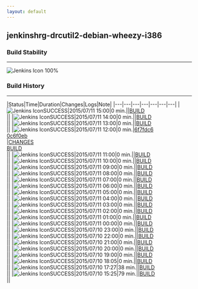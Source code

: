 ```yaml
---
layout: default
---
```

## jenkinshrg-drcutil2-debian-wheezy-i386
### Build Stability
___
![Jenkins Icon](http://jenkinshrg.github.io/images/48x48/health-80plus.png)
100%
  
### Build History
___
|Status|Time|Duration|Changes|Logs|Note|
|---|---|---|---|---|---|---|
|![Jenkins Icon](http://jenkinshrg.github.io/images/24x24/blue.png)SUCCESS|2015/07/11 15:00|0 min.||[BUILD](https://drive.google.com/file/d/0B54sHwaxmuM4b1lGNXFsVjJ6eDQ/view?usp=drivesdk)<br>||
|![Jenkins Icon](http://jenkinshrg.github.io/images/24x24/blue.png)SUCCESS|2015/07/11 14:00|0 min.||[BUILD](https://drive.google.com/file/d/0B54sHwaxmuM4eVMweGJ3SVRMb2s/view?usp=drivesdk)<br>||
|![Jenkins Icon](http://jenkinshrg.github.io/images/24x24/blue.png)SUCCESS|2015/07/11 13:00|0 min.||[BUILD](https://drive.google.com/file/d/0B54sHwaxmuM4WDFkVGZKMlMyaGs/view?usp=drivesdk)<br>||
|![Jenkins Icon](http://jenkinshrg.github.io/images/24x24/blue.png)SUCCESS|2015/07/11 12:00|0 min.|[6f7fdc6](https://github.com/fkanehiro/hrpsys-base.git/commit/6f7fdc6)<br>[0c6f0eb](https://github.com/fkanehiro/hrpsys-base.git/commit/0c6f0eb)<br>|[CHANGES](https://drive.google.com/file/d/0B54sHwaxmuM4RnRuX2xmazc2NXM/view?usp=drivesdk)<br>[BUILD](https://drive.google.com/file/d/0B54sHwaxmuM4d3NwbURmdVlIRjQ/view?usp=drivesdk)<br>||
|![Jenkins Icon](http://jenkinshrg.github.io/images/24x24/blue.png)SUCCESS|2015/07/11 11:00|0 min.||[BUILD](https://drive.google.com/file/d/0B54sHwaxmuM4cEtwd1VPZnc5Vkk/view?usp=drivesdk)<br>||
|![Jenkins Icon](http://jenkinshrg.github.io/images/24x24/blue.png)SUCCESS|2015/07/11 10:00|0 min.||[BUILD](https://drive.google.com/file/d/0B54sHwaxmuM4THUxN28yZVkzdEk/view?usp=drivesdk)<br>||
|![Jenkins Icon](http://jenkinshrg.github.io/images/24x24/blue.png)SUCCESS|2015/07/11 09:00|0 min.||[BUILD](https://drive.google.com/file/d/0B54sHwaxmuM4ZW1mSG5DXzVpbHM/view?usp=drivesdk)<br>||
|![Jenkins Icon](http://jenkinshrg.github.io/images/24x24/blue.png)SUCCESS|2015/07/11 08:00|0 min.||[BUILD](https://drive.google.com/file/d/0B54sHwaxmuM4ZGs0bkcwVWdUVWM/view?usp=drivesdk)<br>||
|![Jenkins Icon](http://jenkinshrg.github.io/images/24x24/blue.png)SUCCESS|2015/07/11 07:00|0 min.||[BUILD](https://drive.google.com/file/d/0B54sHwaxmuM4TFVUMk9wSUVXdjA/view?usp=drivesdk)<br>||
|![Jenkins Icon](http://jenkinshrg.github.io/images/24x24/blue.png)SUCCESS|2015/07/11 06:00|0 min.||[BUILD](https://drive.google.com/file/d/0B54sHwaxmuM4d291T3FDejB1Z00/view?usp=drivesdk)<br>||
|![Jenkins Icon](http://jenkinshrg.github.io/images/24x24/blue.png)SUCCESS|2015/07/11 05:00|0 min.||[BUILD](https://drive.google.com/file/d/0B54sHwaxmuM4a0xkZWRTYWhjSlU/view?usp=drivesdk)<br>||
|![Jenkins Icon](http://jenkinshrg.github.io/images/24x24/blue.png)SUCCESS|2015/07/11 04:00|0 min.||[BUILD](https://drive.google.com/file/d/0B54sHwaxmuM4Tm5xS0tVM2I1WGs/view?usp=drivesdk)<br>||
|![Jenkins Icon](http://jenkinshrg.github.io/images/24x24/blue.png)SUCCESS|2015/07/11 03:00|0 min.||[BUILD](https://drive.google.com/file/d/0B54sHwaxmuM4TjV5aXltX0JOSlE/view?usp=drivesdk)<br>||
|![Jenkins Icon](http://jenkinshrg.github.io/images/24x24/blue.png)SUCCESS|2015/07/11 02:00|0 min.||[BUILD](https://drive.google.com/file/d/0B54sHwaxmuM4eE5XS3FEakYyZEU/view?usp=drivesdk)<br>||
|![Jenkins Icon](http://jenkinshrg.github.io/images/24x24/blue.png)SUCCESS|2015/07/11 01:00|0 min.||[BUILD](https://drive.google.com/file/d/0B54sHwaxmuM4RGxMTnJLaDBPajA/view?usp=drivesdk)<br>||
|![Jenkins Icon](http://jenkinshrg.github.io/images/24x24/blue.png)SUCCESS|2015/07/11 00:00|0 min.||[BUILD](https://drive.google.com/file/d/0B54sHwaxmuM4TEhhc2lnR19kd3c/view?usp=drivesdk)<br>||
|![Jenkins Icon](http://jenkinshrg.github.io/images/24x24/blue.png)SUCCESS|2015/07/10 23:00|0 min.||[BUILD](https://drive.google.com/file/d/0B54sHwaxmuM4cy1qNm9uSDA0a2c/view?usp=drivesdk)<br>||
|![Jenkins Icon](http://jenkinshrg.github.io/images/24x24/blue.png)SUCCESS|2015/07/10 22:00|0 min.||[BUILD](https://drive.google.com/file/d/0B54sHwaxmuM4aGl5VjIxaXV6MUU/view?usp=drivesdk)<br>||
|![Jenkins Icon](http://jenkinshrg.github.io/images/24x24/blue.png)SUCCESS|2015/07/10 21:00|0 min.||[BUILD](https://drive.google.com/file/d/0B54sHwaxmuM4REUwMm1UblM3aEU/view?usp=drivesdk)<br>||
|![Jenkins Icon](http://jenkinshrg.github.io/images/24x24/blue.png)SUCCESS|2015/07/10 20:00|0 min.||[BUILD](https://drive.google.com/file/d/0B54sHwaxmuM4aGl3ckh6UlQwVlE/view?usp=drivesdk)<br>||
|![Jenkins Icon](http://jenkinshrg.github.io/images/24x24/blue.png)SUCCESS|2015/07/10 19:00|0 min.||[BUILD](https://drive.google.com/file/d/0B54sHwaxmuM4ME1zMk1fNXc0OVE/view?usp=drivesdk)<br>||
|![Jenkins Icon](http://jenkinshrg.github.io/images/24x24/blue.png)SUCCESS|2015/07/10 18:05|0 min.||[BUILD](https://drive.google.com/file/d/0B54sHwaxmuM4RFRlSERaLTVzSWc/view?usp=drivesdk)<br>||
|![Jenkins Icon](http://jenkinshrg.github.io/images/24x24/blue.png)SUCCESS|2015/07/10 17:27|38 min.||[BUILD](https://drive.google.com/file/d/0B54sHwaxmuM4bERmX1lGdDQ5VDA/view?usp=drivesdk)<br>||
|![Jenkins Icon](http://jenkinshrg.github.io/images/24x24/blue.png)SUCCESS|2015/07/10 15:25|79 min.||[BUILD](https://drive.google.com/file/d/0B54sHwaxmuM4M1dqTEhkRTNsR28/view?usp=drivesdk)<br>||
